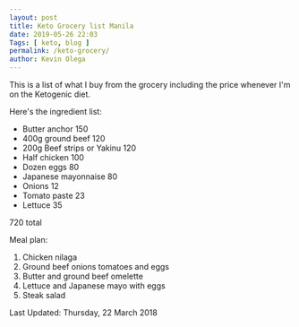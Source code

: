 ```yaml
--- 
layout: post 
title: Keto Grocery list Manila
date: 2019-05-26 22:03
Tags: [ keto, blog ]
permalink: /keto-grocery/ 
author: Kevin Olega 
--- 
```

This is a list of what I buy from the grocery including the price whenever I'm on the Ketogenic diet.

Here's the ingredient list:

* Butter anchor  150
* 400g ground beef 120
* 200g Beef strips or Yakinu 120
* Half chicken 100
* Dozen eggs 80
* Japanese mayonnaise 80
* Onions 12
* Tomato paste 23
* Lettuce 35


720 total 


Meal plan: 
 
1. Chicken nilaga 
2. Ground beef onions tomatoes and eggs
3. Butter and ground beef omelette 
4. Lettuce and Japanese mayo with eggs 
5. Steak salad 


Last Updated: Thursday, 22 March 2018